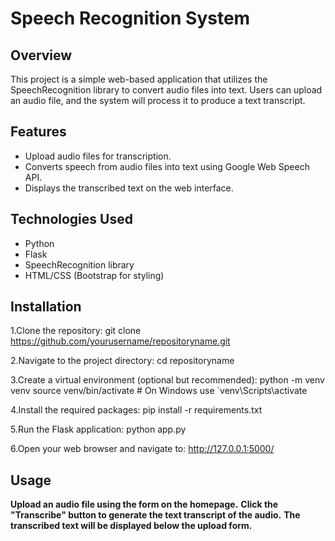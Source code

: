 # Speech Recognition System

## Overview
This project is a simple web-based application that utilizes the SpeechRecognition library to convert audio files into text. Users can upload an audio file, and the system will process it to produce a text transcript.

## Features
- Upload audio files for transcription.
- Converts speech from audio files into text using Google Web Speech API.
- Displays the transcribed text on the web interface.

## Technologies Used
- Python
- Flask
- SpeechRecognition library
- HTML/CSS (Bootstrap for styling)

## Installation

1.Clone the repository:
   git clone https://github.com/yourusername/repositoryname.git
   
2.Navigate to the project directory:
cd repositoryname

3.Create a virtual environment (optional but recommended):
python -m venv venv
source venv/bin/activate  # On Windows use `venv\Scripts\activate

4.Install the required packages:
pip install -r requirements.txt

5.Run the Flask application:
python app.py

6.Open your web browser and navigate to:
http://127.0.0.1:5000/

## Usage
<b>Upload an audio file using the form on the homepage.</b>
<b>Click the "Transcribe" button to generate the text transcript of the audio.</b>
<b>The transcribed text will be displayed below the upload form.</b>

